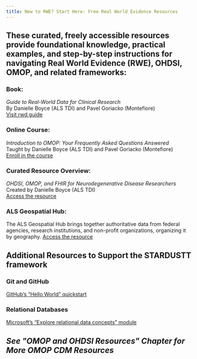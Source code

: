 ```yaml
---
title: New to RWE? Start Here: Free Real World Evidence Resources
---
```


## These curated, freely accessible resources provide foundational knowledge, practical examples, and step-by-step instructions for navigating Real World Evidence (RWE), OHDSI, OMOP, and related frameworks:

### **Book:**  
  *Guide to Real-World Data for Clinical Research*  
  By Danielle Boyce (ALS TDI) and Pavel Goriacko (Montefiore)  
  [Visit rwd.guide](https://rwd.guide/)

### **Online Course:**  
  *Introduction to OMOP: Your Frequently Asked Questions Answered*  
  Taught by Danielle Boyce (ALS TDI) and Pavel Goriacko (Montefiore)  
  [Enroll in the course](https://ilearn.tuftsctsi.org/product?catalog=D1RS_2025_18)

### **Curated Resource Overview:**  
  *OHDSI, OMOP, and FHIR for Neurodegenerative Disease Researchers*  
  Created by Danielle Boyce (ALS TDI)  
  [Access the resource](https://view.genially.com/6655cfe3a5fcfd00138cc914/interactive-content-ohdsi-omop-and-fhir-for-neurodegenerative-disease-researchers)

### **ALS Geospatial Hub:**
  The ALS Geospatial Hub brings together authoritative data from federal agencies, research institutions, and non-profit organizations, organizing it by geography. 
  [Access the resource](https://als-geospatial-hub-nonprofit.hub.arcgis.com/)


## Additional Resources to Support the STARDUSTT framework
### Git and GitHub
  [GitHub’s “Hello World” quickstart](https://docs.github.com/en/get-started/quickstart/hello-world)


### Relational Databases
  [Microsoft’s “Explore relational data concepts” module](https://learn.microsoft.com/en-us/training/modules/explore-relational-data-offerings/)


## ***See "OMOP and OHDSI Resources" Chapter for More OMOP CDM Resources***